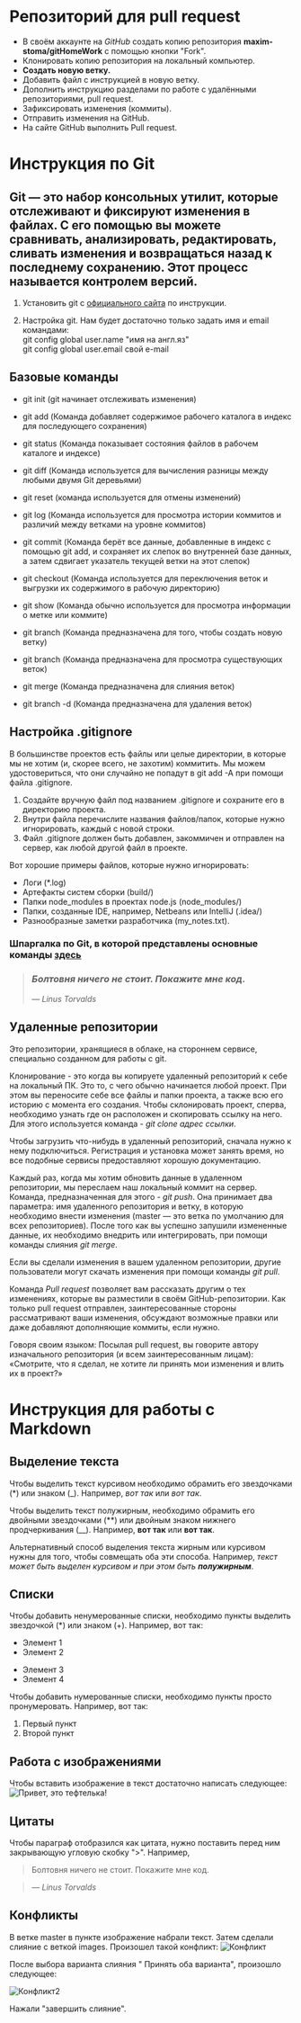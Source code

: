 # Репозиторий для pull request

* В своём аккаунте на *GitHub* создать копию репозитория **maxim-stoma/gitHomeWork** с помощью кнопки "Fork".
* Клонировать копию репозитория на локальный компьютер.
* **Создать новую ветку.**
* Добавить файл с инструкцией в новую ветку.
* Дополнить инструкцию разделами по работе с удалёнными репозиториями, pull request.
* Зафиксировать изменения (коммиты).
* Отправить изменения на GitHub.
* На сайте GitHub выполнить Pull request.

# Инструкция по Git

## Git — это набор консольных утилит, которые отслеживают и фиксируют изменения в файлах. С его помощью вы можете сравнивать, анализировать, редактировать, сливать изменения и возвращаться назад к последнему сохранению. Этот процесс называется контролем версий.

1. Установить git с [официального сайта](https://git-scm.com/download/win) по инструкции.

2. Настройка git. Нам будет достаточно только задать имя и email командами: \
    git config ­­global user.name "имя на англ.яз"\
    git config ­­global user.email свой e-mail

## Базовые команды

* git init (git начинает отслеживать изменения)

* git add (Команда добавляет содержимое рабочего каталога в индекс для последующего сохранения)

* git status (Команда показывает состояния файлов в рабочем каталоге и индексе)

* git diff (Команда используется для вычисления разницы между любыми двумя Git деревьями)

* git reset (команда используется для отмены изменений)

* git log (Команда используется для просмотра истории коммитов и различий между ветками на уровне коммитов)

* git commit (Команда берёт все данные, добавленные в индекс с помощью git add, и сохраняет их слепок во внутренней базе данных, а затем сдвигает указатель текущей ветки на этот слепок)

* git checkout (Команда используется для переключения веток и выгрузки их содержимого в рабочую директорию)

* git show (Команда обычно используется для просмотра информации о метке или коммите)

* git branch <name> (Команда предназначена для того, чтобы создать новую ветку)

* git branch (Команда предназначена для просмотра существующих веток)

* git merge <name> (Команда предназначена для слияния веток)

* git branch -d (Команда предназначена для удаления веток)

## Настройка .gitignore

В большинстве проектов есть файлы или целые директории, в которые мы не хотим (и, скорее всего, не захотим) коммитить. Мы можем удостовериться, что они случайно не попадут в git add -A при помощи файла .gitignore.

1. Создайте вручную файл под названием .gitignore и сохраните его в директорию проекта.
2. Внутри файла перечислите названия файлов/папок, которые нужно игнорировать, каждый с новой строки.
3. Файл .gitignore должен быть добавлен, закоммичен и отправлен на сервер, как любой другой файл в проекте.

Вот хорошие примеры файлов, которые нужно игнорировать:

* Логи (*.log)
* Артефакты систем сборки (build/)
* Папки node_modules в проектах node.js (node_modules/)
* Папки, созданные IDE, например, Netbeans или IntelliJ (.idea/)
* Разнообразные заметки разработчика (my_notes.txt).

### Шпаргалка по Git, в которой представлены основные команды [здесь](https://proglib.io/p/git-cheatsheet)

> ### *Болтовня ничего не стоит. Покажите мне код.*
> *— Linus Torvalds* 

## Удаленные репозитории

Это репозитории, хранящиеся в облаке, на стороннем сервисе, специально созданном для работы с git.

Клонирование - это когда вы копируете удаленный репозиторий к себе на локальный ПК. Это то, с чего обычно начинается любой проект. При этом вы переносите себе все файлы и папки проекта, а также всю его историю с момента его создания. Чтобы склонировать проект, сперва, необходимо узнать где он расположен и скопировать ссылку на него. \
 Для этого используется команда - *git clone адрес ссылки*.

 Чтобы загрузить что-нибудь в удаленный репозиторий, сначала нужно к нему подключиться. Регистрация и установка может занять время, но все подобные сервисы предоставляют хорошую документацию.

Каждый раз, когда мы хотим обновить данные в удаленном репозитории, мы переслаем наш локальный коммит на сервер. Команда, предназначенная для этого - *git push*. Она принимает два параметра: имя удаленного репозитория и ветку, в которую необходимо внести изменения (master — это ветка по умолчанию для всех репозиториев). После того как вы успешно запушили измененные данные, их необходимо внедрить или интегрировать, при помощи команды слияния *git merge*.

Если вы сделали изменения в вашем удаленном репозитории, другие пользователи могут скачать изменения при помощи команды *git pull*.

Команда *Pull request* позволяет вам рассказать другим о тех изменениях, которые вы разместили в своём GitHub-репозитории. Как только pull request отправлен, заинтересованные стороны рассматривают ваши изменения, обсуждают возможные правки или даже добавляют дополняющие коммиты, если нужно.

Говоря своим языком: Посылая pull request, вы говорите автору изначального репозитория (и всем заинтересованным лицам): «Смотрите, что я сделал, не хотите ли принять мои изменения и влить их в проект?»

# Инструкция для работы с Markdown

## Выделение текста
Чтобы выделить текст курсивом необходимо обрамить его звездочками (*) или знаком (_). Например, *вот так* или _вот так_.

Чтобы выделить текст полужирным, необходимо обрамить его двойными звездочками (**) или двойным знаком нижнего продчеркивания (__). Например, **вот так** или __вот так__.

Альтернативный способ выделения текста жирным или курсивом нужны для того, чтобы совмещать оба эти способа. Например, _текст может быть выделен курсивом и при этом быть **полужирным**_.

## Списки
Чтобы добавить ненумерованные списки, необходимо пункты выделить звездочкой (*) или знаком (+). Например, вот так:
* Элемент 1
* Элемент 2
+ Элемент 3
+ Элемент 4

Чтобы добавить нумерованные списки, необходимо пункты просто пронумеровать. Например, вот так:
1. Первый пункт
2. Второй пункт

## Работа с изображениями

Чтобы вставить изображение в текст достаточно написать следующее:
![Привет, это тефтелька!](Cat.jpg)

## Цитаты

Чтобы параграф отобразился как цитата, нужно поставить перед ним закрывающую угловую скобку ">". Например, 

> Болтовня ничего не стоит. Покажите мне код.

> *— Linus Torvalds* 

## Конфликты

В ветке master в пункте изображение набрали текст.
Затем сделали слияние с веткой images. Произошел такой конфликт:
![Конфликт](Конфликт.jpg)

После выбора варианта слияния " Принять оба варианта", произошло следующее:

![Конфликт2](Вариант2.jpg)

Нажали "завершить слияние".